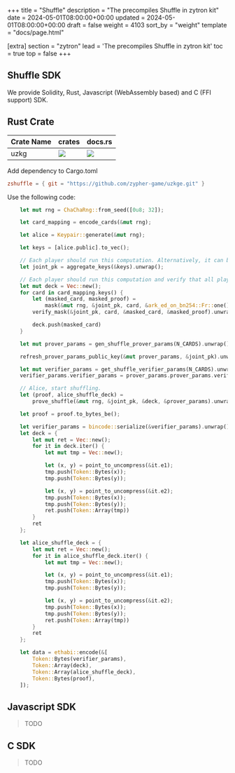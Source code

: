 +++
title = "Shuffle"
description = "The precompiles Shuffle in zytron kit"
date = 2024-05-01T08:00:00+00:00
updated = 2024-05-01T08:00:00+00:00
draft = false
weight = 4103
sort_by = "weight"
template = "docs/page.html"

[extra]
section = "zytron"
lead = 'The precompiles Shuffle in zytron kit'
toc = true
top = false
+++

## Shuffle SDK

We provide Solidity, Rust, Javascript (WebAssembly based) and C (FFI support) SDK.

## Rust Crate

| Crate Name | crates | docs.rs |
| - | - | - |
| uzkg | ![](https://img.shields.io/crates/v/uzkg) | ![](https://img.shields.io/docsrs/uzkg) |

Add dependency to Cargo.toml

```toml
zshuffle = { git = "https://github.com/zypher-game/uzkge.git" }
```

Use the following code:

```rust
    let mut rng = ChaChaRng::from_seed([0u8; 32]);

    let card_mapping = encode_cards(&mut rng);

    let alice = Keypair::generate(&mut rng);

    let keys = [alice.public].to_vec();

    // Each player should run this computation. Alternatively, it can be ran by a smart contract
    let joint_pk = aggregate_keys(&keys).unwrap();

    // Each player should run this computation and verify that all players agree on the initial deck
    let mut deck = Vec::new();
    for card in card_mapping.keys() {
        let (masked_card, masked_proof) =
            mask(&mut rng, &joint_pk, card, &ark_ed_on_bn254::Fr::one()).unwrap();
        verify_mask(&joint_pk, card, &masked_card, &masked_proof).unwrap();

        deck.push(masked_card)
    }

    let mut prover_params = gen_shuffle_prover_params(N_CARDS).unwrap();

    refresh_prover_params_public_key(&mut prover_params, &joint_pk).unwrap();

    let mut verifier_params = get_shuffle_verifier_params(N_CARDS).unwrap();
    verifier_params.verifier_params = prover_params.prover_params.verifier_params.clone();

    // Alice, start shuffling.
    let (proof, alice_shuffle_deck) =
        prove_shuffle(&mut rng, &joint_pk, &deck, &prover_params).unwrap();

    let proof = proof.to_bytes_be();

    let verifier_params = bincode::serialize(&verifier_params).unwrap();
    let deck = {
        let mut ret = Vec::new();
        for it in deck.iter() {
            let mut tmp = Vec::new();

            let (x, y) = point_to_uncompress(&it.e1);
            tmp.push(Token::Bytes(x));
            tmp.push(Token::Bytes(y));

            let (x, y) = point_to_uncompress(&it.e2);
            tmp.push(Token::Bytes(x));
            tmp.push(Token::Bytes(y));
            ret.push(Token::Array(tmp))
        }
        ret
    };

    let alice_shuffle_deck = {
        let mut ret = Vec::new();
        for it in alice_shuffle_deck.iter() {
            let mut tmp = Vec::new();

            let (x, y) = point_to_uncompress(&it.e1);
            tmp.push(Token::Bytes(x));
            tmp.push(Token::Bytes(y));

            let (x, y) = point_to_uncompress(&it.e2);
            tmp.push(Token::Bytes(x));
            tmp.push(Token::Bytes(y));
            ret.push(Token::Array(tmp))
        }
        ret
    };

    let data = ethabi::encode(&[
        Token::Bytes(verifier_params),
        Token::Array(deck),
        Token::Array(alice_shuffle_deck),
        Token::Bytes(proof),
    ]);
```

## Javascript SDK

> TODO

## C SDK

> TODO
